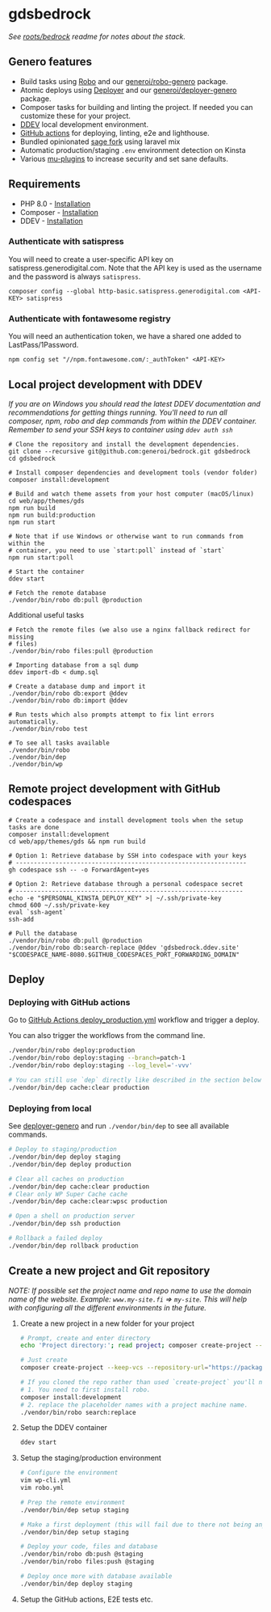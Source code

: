 # gdsbedrock

_See [roots/bedrock](https://github.com/roots/bedrock#readme) readme for notes about the stack._

## Genero features

* Build tasks using [Robo](https://robo.li/) and our [generoi/robo-genero](https://github.com/generoi/robo-genero) package.
* Atomic deploys using [Deployer](https://deployer.org/) and our [generoi/deployer-genero](https://github.com/generoi/deployer-genero) package.
* Composer tasks for building and linting the project. If needed you can customize these for your project.
* [DDEV](https://ddev.readthedocs.io/) local development environment.
* [GitHub actions](https://github.com/generoi/bedrock/tree/master/.github/workflows) for deploying, linting, e2e and lighthouse.
* Bundled opinionated [sage fork](https://github.com/generoi/bedrock/tree/master/web/app/themes/gds) using laravel mix
* Automatic production/staging `.env` environment detection on Kinsta
* Various [mu-plugins](https://github.com/generoi/bedrock/tree/master/web/app/mu-plugins) to increase security and set sane defaults.


## Requirements

* PHP 8.0 - [Installation](https://formulae.brew.sh/formula/php@8.0)
* Composer - [Installation](https://getcomposer.org/doc/00-intro.md#installation-linux-unix-macos)
* DDEV - [Installation](https://ddev.readthedocs.io/en/latest/users/install/ddev-installation/)

### Authenticate with satispress

You will need to create a user-specific API key on satispress.generodigital.com. Note that the API key is used as the username and the password is always `satispress`.

    composer config --global http-basic.satispress.generodigital.com <API-KEY> satispress

### Authenticate with fontawesome registry

You will need an authentication token, we have a shared one added to LastPass/1Password.

    npm config set "//npm.fontawesome.com/:_authToken" <API-KEY>

## Local project development with DDEV

_If you are on Windows you should read the latest DDEV documentation and recommendations for getting things running. You'll need to run all composer, npm, robo and dep commands from within the DDEV container. Remember to send your SSH keys to container using `ddev auth ssh`_

    # Clone the repository and install the development dependencies.
    git clone --recursive git@github.com:generoi/bedrock.git gdsbedrock
    cd gdsbedrock

    # Install composer dependencies and development tools (vendor folder)
    composer install:development

    # Build and watch theme assets from your host computer (macOS/linux)
    cd web/app/themes/gds
    npm run build
    npm run build:production
    npm run start

    # Note that if use Windows or otherwise want to run commands from within the
    # container, you need to use `start:poll` instead of `start`
    npm run start:poll

    # Start the container
    ddev start

    # Fetch the remote database
    ./vendor/bin/robo db:pull @production

Additional useful tasks

    # Fetch the remote files (we also use a nginx fallback redirect for missing
    # files)
    ./vendor/bin/robo files:pull @production

    # Importing database from a sql dump
    ddev import-db < dump.sql

    # Create a database dump and import it
    ./vendor/bin/robo db:export @ddev
    ./vendor/bin/robo db:import @ddev

    # Run tests which also prompts attempt to fix lint errors automatically.
    ./vendor/bin/robo test

    # To see all tasks available
    ./vendor/bin/robo
    ./vendor/bin/dep
    ./vendor/bin/wp

## Remote project development with GitHub codespaces

    # Create a codespace and install development tools when the setup tasks are done
    composer install:development
    cd web/app/themes/gds && npm run build

    # Option 1: Retrieve database by SSH into codespace with your keys
    # ----------------------------------------------------------------
    gh codespace ssh -- -o ForwardAgent=yes

    # Option 2: Retrieve database through a personal codespace secret
    # ---------------------------------------------------------------
    echo -e "$PERSONAL_KINSTA_DEPLOY_KEY" >| ~/.ssh/private-key
    chmod 600 ~/.ssh/private-key
    eval `ssh-agent`
    ssh-add

    # Pull the database
    ./vendor/bin/robo db:pull @production
    ./vendor/bin/robo db:search-replace @ddev 'gdsbedrock.ddev.site' "$CODESPACE_NAME-8080.$GITHUB_CODESPACES_PORT_FORWARDING_DOMAIN"

## Deploy

### Deploying with GitHub actions

Go to [GitHub Actions deploy_production.yml](https://github.com/generoi/gdsbedrock/actions/workflows/deploy_production.yml) workflow and trigger a deploy.

You can also trigger the workflows from the command line.

```sh
./vendor/bin/robo deploy:production
./vendor/bin/robo deploy:staging --branch=patch-1
./vendor/bin/robo deploy:staging --log_level='-vvv'

# You can still use `dep` directly like described in the section below
./vendor/bin/dep cache:clear production
```

### Deploying from local

See [deployer-genero](https://github.com/generoi/deployer-genero) and run `./vendor/bin/dep` to see all available commands.

```sh
# Deploy to staging/production
./vendor/bin/dep deploy staging
./vendor/bin/dep deploy production

# Clear all caches on production
./vendor/bin/dep cache:clear production
# Clear only WP Super Cache cache
./vendor/bin/dep cache:clear:wpsc production

# Open a shell on production server
./vendor/bin/dep ssh production

# Rollback a failed deploy
./vendor/bin/dep rollback production
```

## Create a new project and Git repository

_NOTE: If possible set the project name and repo name to use the domain name of the website. Example: `www.my-site.fi` => `my-site`. This will help with configuring all the different environments in the future._

1. Create a new project in a new folder for your project

    ```sh
    # Prompt, create and enter directory
    echo 'Project directory:'; read project; composer create-project --keep-vcs --repository-url="https://packagist.minasithil.genero.fi" generoi/bedrock:dev-master $project; cd $project;

    # Just create
    composer create-project --keep-vcs --repository-url="https://packagist.minasithil.genero.fi" generoi/bedrock:dev-master <project-dir>
    
    # If you cloned the repo rather than used `create-project` you'll need to:
    # 1. You need to first install robo.
    composer install:development
    # 2. replace the placeholder names with a project machine name.
    ./vendor/bin/robo search:replace
    ```

2. Setup the DDEV container

    ```sh
    ddev start
    ```

3. Setup the staging/production environment

    ```sh
    # Configure the environment
    vim wp-cli.yml
    vim robo.yml

    # Prep the remote environment
    ./vendor/bin/dep setup staging

    # Make a first deployment (this will fail due to there not being any database)
    ./vendor/bin/dep setup staging

    # Deploy your code, files and database
    ./vendor/bin/robo db:push @staging
    ./vendor/bin/robo files:push @staging

    # Deploy once more with database available
    ./vendor/bin/dep deploy staging
    ```

4. Setup the GitHub actions, E2E tests etc.
